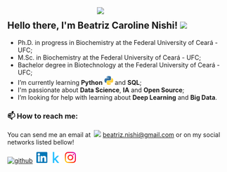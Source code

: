 <img align='right' src="https://media.giphy.com/media/H1AOWKdxMoWAePVh0v/giphy.gif" width="300">

## Hello there, I'm Beatriz Caroline Nishi! <img src="https://media.giphy.com/media/mGcNjsfWAjY5AEZNw6/giphy.gif" width="50">

- Ph.D. in progress in Biochemistry at the Federal University of Ceará - UFC;
- M.Sc. in Biochemistry at the Federal University of Ceará - UFC;
- Bachelor degree in Biotechnology at the Federal University of Ceará - UFC;
- I’m currently learning **Python** <img title="Python" src="https://raw.githubusercontent.com/bcnishi/bcnishi/master/images/python.svg" height="20" /> and **SQL**;
- I'm passionate about **Data Science**, **IA** and **Open Source**;
- I’m looking for help with learning about **Deep Learning** and **Big Data**.

### :mailbox:  How to reach me:
You can send me an email at&nbsp; <img src='https://user-images.githubusercontent.com/25087769/87174308-a4680f00-c2df-11ea-90b0-5fa1fa76d2f1.png' height='15'>  beatriz.nishi@gmail.com or on my social networks listed bellow! 

<p float="left">

[<img src='https://cdn.jsdelivr.net/npm/simple-icons@3.0.1/icons/github.svg' alt='github' height='25'>](https://github.com/bcnishi)&nbsp;
[<img src='https://raw.githubusercontent.com/bcnishi/bcnishi/master/images/Linkedin.svg' alt='linkedin' height='25'>](https://www.linkedin.com/in/beatriz-caroline-nishi-07948618b/)&nbsp;
[<img src='https://raw.githubusercontent.com/bcnishi/bcnishi/master/images/kaggle.svg' alt='kaggle' height='25'>](https://www.kaggle.com/beatrizcnishi/)&nbsp;
[<img src='https://raw.githubusercontent.com/bcnishi/bcnishi/master/images/Instagram.svg' alt='instagram' height='25'>](https://www.instagram.com/beatrizcnishi/)&nbsp;
</p>
